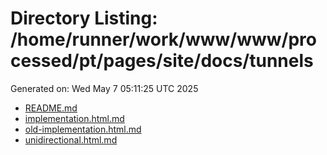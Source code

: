# Directory Listing: /home/runner/work/www/www/processed/pt/pages/site/docs/tunnels
Generated on: Wed May  7 05:11:25 UTC 2025

- [README.md](README.md)
- [implementation.html.md](implementation.html.md)
- [old-implementation.html.md](old-implementation.html.md)
- [unidirectional.html.md](unidirectional.html.md)
